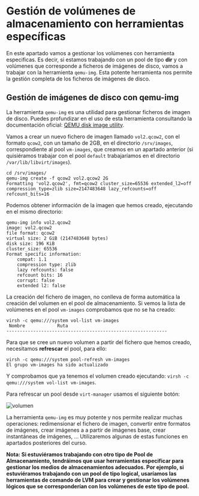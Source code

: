 # Gestión de volúmenes de almacenamiento con herramientas específicas

En este apartado vamos a gestionar los volúmenes con herramienta especificas. Es decir, si estamos trabajando con un pool de tipo **dir** y con volúmenes que corresponde a ficheros de imágenes de disco, vamos a trabajar con la herramienta `qemu-img`. Esta potente herramienta nos permite la gestión completa de los ficheros de imágenes de disco.

## Gestión de imágenes de disco con qemu-img

La herramienta `qemu-img` es una utilidad para gestionar ficheros de imagen de disco. Puedes profundizar en el uso de esta herramienta consultando la documentación oficial: [QEMU disk image utility](https://qemu-project.gitlab.io/qemu/tools/qemu-img.html).

Vamos a crear un nuevo fichero de imagen llamado `vol2.qcow2`, con el formato `qcow2`, con un tamaño de 2GB, en el directorio `/srv/images`, correspondiente al pool `vm-images`, que creamos en un apartado anterior (si quisiéramos trabajar con el pool `default` trabajaríamos en el directorio `/var/lib/libvirt/images`).

```
cd /srv/images/
qemu-img create -f qcow2 vol2.qcow2 2G
Formatting 'vol2.qcow2', fmt=qcow2 cluster_size=65536 extended_l2=off compression_type=zlib size=2147483648 lazy_refcounts=off refcount_bits=16

```

Podemos obtener información de la imagen que hemos creado, ejecutando en el mismo directorio:

```
qemu-img info vol2.qcow2
image: vol2.qcow2
file format: qcow2
virtual size: 2 GiB (2147483648 bytes)
disk size: 196 KiB
cluster_size: 65536
Format specific information:
    compat: 1.1
    compression type: zlib
    lazy refcounts: false
    refcount bits: 16
    corrupt: false
    extended l2: false
```

La creación del fichero de imagen, no conlleva de forma automática la creación del volumen en el pool de almacenamiento. Si vemos la lista de volúmenes en el pool `vm-images` comprobamos que no se ha creado:

```
virsh -c qemu:///system vol-list vm-images
 Nombre            Ruta
------------------------------------------------------------
```

Para que se cree un nuevo volumen a partir del fichero que hemos creado, necesitamos **refrescar** el pool, para ello:

```
virsh -c qemu:///system pool-refresh vm-images
El grupo vm-images ha sido actualizado
```

Y comprobamos que ya tenemos el volumen creado ejecutando: `virsh -c qemu:///system vol-list vm-images`.

Para refrescar un pool desde `virt-manager` usamos el siguiente botón:

![volumen](img/volumen3.png)

La herramienta `qemu-img` es muy potente y nos permite realizar muchas operaciones: redimensionar el fichero de imagen, convertir entre formatos de imágenes, crear imágenes a a partir de imágenes base, crear instantáneas de imágenes, ... Utilizaremos algunas de estas funciones en apartados posteriores del curso.

**Nota: Si estuviéramos trabajando con otro tipo de Pool de Almacenamiento, tendráimos que usar herramientas especificar para gestionar los medios de almacenamientos adecuados. Por ejemplo, si estuviéramos trabajando con un pool de tipo logical, usaríamos las herramientas de comando de LVM para crear y gestionar los volúmenes lógicos que se corresponderían con los volúmenes de este tipo de pool.**
